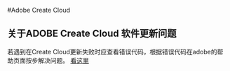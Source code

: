 #Adobe Create Cloud
## 关于ADOBE Create Cloud 软件更新问题
若遇到在Create Cloud更新失败时应查看错误代码，根据错误代码在adobe的帮助页面按步解决问题。
[看这里](https://helpx.adobe.com/cn/creative-suite/kb/error-u44m1p7-installing-updates-ccm.html)
